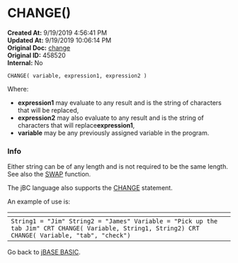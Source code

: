 # CHANGE()

**Created At:** 9/19/2019 4:56:41 PM  
**Updated At:** 9/19/2019 10:06:14 PM  
**Original Doc:** [change](https://docs.jbase.com/36868-jbase-basic/change)  
**Original ID:** 458520  
**Internal:** No  


```
CHANGE( variable, expression1, expression2 )
```



Where:

- **expression1** may evaluate to any result and is the string of characters that will be replaced,
- **expression2** may also evaluate to any result and is the string of characters that will replace**expression1**,
- **variable** may be any previously assigned variable in the program.




### Info

Either string can be of any length and is not required to be the same length. See also the [SWAP](./../swap) function.

The jBC language also supports the [CHANGE](./../change) statement.


An example of use is:

| <!----> |
| --- |
| `String1 = "Jim" String2 = "James" Variable = "Pick up the tab Jim" CRT CHANGE( Variable, String1, String2) CRT CHANGE( Variable, "tab", "check")`<br> |




Go back to [jBASE BASIC](./../jbase-basic-programmers-reference-guide).
